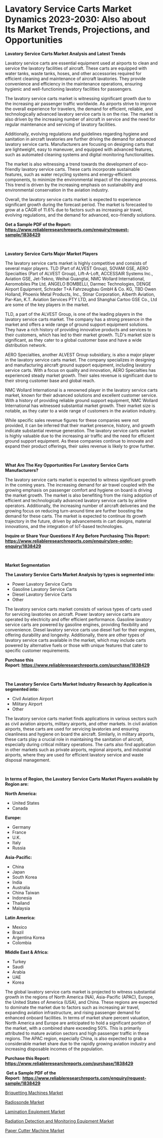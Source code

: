 <p><h1>Lavatory Service Carts Market Dynamics 2023-2030: Also about Its Market Trends, Projections, and Opportunities</h1></p><p><strong>Lavatory Service Carts Market Analysis and Latest Trends</strong></p>
<p><p>Lavatory service carts are essential equipment used at airports to clean and service the lavatory facilities of aircraft. These carts are equipped with water tanks, waste tanks, hoses, and other accessories required for efficient cleaning and maintenance of aircraft lavatories. They provide convenience and efficiency in the maintenance operations, ensuring hygienic and well-functioning lavatory facilities for passengers.</p><p>The lavatory service carts market is witnessing significant growth due to the increasing air passenger traffic worldwide. As airports strive to improve the overall experience for travelers, the demand for efficient, reliable, and technologically advanced lavatory service carts is on the rise. The market is also driven by the increasing number of aircraft in service and the need for regular maintenance and servicing of lavatory facilities.</p><p>Additionally, evolving regulations and guidelines regarding hygiene and sanitation in aircraft lavatories are further driving the demand for advanced lavatory service carts. Manufacturers are focusing on designing carts that are lightweight, easy to maneuver, and equipped with advanced features, such as automated cleaning systems and digital monitoring functionalities.</p><p>The market is also witnessing a trend towards the development of eco-friendly lavatory service carts. These carts incorporate sustainable features, such as water recycling systems and energy-efficient components, to minimize the environmental impact of the cleaning process. This trend is driven by the increasing emphasis on sustainability and environmental conservation in the aviation industry.</p><p>Overall, the lavatory service carts market is expected to experience significant growth during the forecast period. The market is forecasted to grow at a CAGR of 11.6% due to factors such as increasing air travel, evolving regulations, and the demand for advanced, eco-friendly solutions.</p></p>
<p><strong>Get a Sample PDF of the Report:&nbsp; <a href="https://www.reliableresearchreports.com/enquiry/request-sample/1838429">https://www.reliableresearchreports.com/enquiry/request-sample/1838429</a></strong></p>
<p>&nbsp;</p>
<p><strong>Lavatory Service Carts Major Market Players</strong></p>
<p><p>The lavatory service carts market is highly competitive and consists of several major players. TLD (Part of ALVEST Group), SOVAM GSE, AERO Specialties (Part of ALVEST Group), Lift-A-Loft, ACCESSAIR Systems Inc., Aviation GSE, Jet-Tekno, Weihai Guangtai, NMC Wollard International, Aeromobiles Pte Ltd, ANGELO BOMBELLI, Darmec Technologies, DENGE Airport Equipment, Schrader T+A Fahrzeugbau GmbH & Co. KG, TBD Owen Holland, Phoenix Metal Products, Inc., Stinar Corporation, Alberth Aviation, Par-Kan, K.T. Aviation Services PTY LTD, and Shanghai Cartoo GSE Co., Ltd are some of the key players in the market.</p><p>TLD, a part of the ALVEST Group, is one of the leading players in the lavatory service carts market. The company has a strong presence in the market and offers a wide range of ground support equipment solutions. They have a rich history of providing innovative products and services to their customers, which has led to their market growth. TLD's market size is significant, as they cater to a global customer base and have a wide distribution network.</p><p>AERO Specialties, another ALVEST Group subsidiary, is also a major player in the lavatory service carts market. The company specializes in designing and manufacturing aircraft ground support equipment, including lavatory service carts. With a focus on quality and innovation, AERO Specialties has experienced steady market growth. Their sales revenue is significant due to their strong customer base and global reach.</p><p>NMC Wollard International is a renowned player in the lavatory service carts market, known for their advanced solutions and excellent customer service. With a history of providing reliable ground support equipment, NMC Wollard International has witnessed substantial market growth. Their market size is notable, as they cater to a wide range of customers in the aviation industry.</p><p>While specific sales revenue figures for these companies were not provided, it can be inferred that their market presence, history, and growth indicate substantial revenue generation. The lavatory service carts market is highly valuable due to the increasing air traffic and the need for efficient ground support equipment. As these companies continue to innovate and expand their product offerings, their sales revenue is likely to grow further.</p></p>
<p>&nbsp;</p>
<p><strong>What Are The Key Opportunities For Lavatory Service Carts Manufacturers?</strong></p>
<p><p>The lavatory service carts market is expected to witness significant growth in the coming years. The increasing demand for air travel coupled with the growing emphasis on passenger comfort and hygiene on board is driving the market growth. The market is also benefiting from the rising adoption of efficient and technologically advanced lavatory service carts by airline operators. Additionally, the increasing number of aircraft deliveries and the growing focus on reducing turn-around time are further boosting the demand for these carts. The market is expected to continue its growth trajectory in the future, driven by advancements in cart designs, material innovations, and the integration of IoT-based technologies.</p></p>
<p><strong>Inquire or Share Your Questions If Any Before Purchasing This Report: <a href="https://www.reliableresearchreports.com/enquiry/pre-order-enquiry/1838429">https://www.reliableresearchreports.com/enquiry/pre-order-enquiry/1838429</a></strong></p>
<p>&nbsp;</p>
<p><strong>Market Segmentation</strong></p>
<p><strong>The Lavatory Service Carts Market Analysis by types is segmented into:</strong></p>
<p><ul><li>Power Lavatory Service Carts</li><li>Gasoline Lavatory Service Carts</li><li>Diesel Lavatory Service Carts</li><li>Other</li></ul></p>
<p><p>The lavatory service carts market consists of various types of carts used for servicing lavatories on aircraft. Power lavatory service carts are operated by electricity and offer efficient performance. Gasoline lavatory service carts are powered by gasoline engines, providing flexibility and convenience. Diesel lavatory service carts use diesel fuel for their engines, offering durability and longevity. Additionally, there are other types of lavatory service carts available in the market, which may include carts powered by alternative fuels or those with unique features that cater to specific customer requirements.</p></p>
<p><strong>Purchase this Report:&nbsp;<a href="https://www.reliableresearchreports.com/purchase/1838429">https://www.reliableresearchreports.com/purchase/1838429</a></strong></p>
<p>&nbsp;</p>
<p><strong>The Lavatory Service Carts Market Industry Research by Application is segmented into:</strong></p>
<p><ul><li>Civil Aviation Airport</li><li>Military Airport</li><li>Other</li></ul></p>
<p><p>The lavatory service carts market finds applications in various sectors such as civil aviation airports, military airports, and other markets. In civil aviation airports, these carts are used for servicing lavatories and ensuring cleanliness and hygiene on board the aircraft. Similarly, in military airports, these carts play a crucial role in maintaining the sanitation of aircraft, especially during critical military operations. The carts also find application in other markets such as private airports, regional airports, and industrial airports, where they are used for efficient lavatory service and waste disposal management.</p></p>
<p>&nbsp;</p>
<p><strong>In terms of Region, the Lavatory Service Carts Market Players available by Region are:</strong></p>
<p>
    <p> <strong> North America: </strong>
        <ul>
            <li>United States</li>
            <li>Canada</li>
        </ul>
        </p> 
    <p> <strong> Europe: </strong>
        <ul>
            <li>Germany</li>
            <li>France</li>
            <li>U.K.</li>
            <li>Italy</li>
            <li>Russia</li>
        </ul>
        </p> 
    <p> <strong> Asia-Pacific: </strong>
        <ul>
            <li>China</li>
            <li>Japan</li>
            <li>South Korea</li>
            <li>India</li>
            <li>Australia</li>
            <li>China Taiwan</li>
            <li>Indonesia</li>
            <li>Thailand</li>
            <li>Malaysia</li>
        </ul>
        </p> 
    <p> <strong> Latin America: </strong>
        <ul>
            <li>Mexico</li>
            <li>Brazil</li>
            <li>Argentina Korea</li>
            <li>Colombia</li>
        </ul>
        </p> 
    <p> <strong> Middle East & Africa: </strong>
        <ul>
            <li>Turkey</li>
            <li>Saudi</li>
            <li>Arabia</li>
            <li>UAE</li>
            <li>Korea</li>
        </ul>
    </p>
    </p>
<p><p>The global lavatory service carts market is projected to witness substantial growth in the regions of North America (NA), Asia-Pacific (APAC), Europe, the United States of America (USA), and China. These regions are expected to dominate the market due to factors such as increasing air travel, expanding aviation infrastructure, and rising passenger demand for enhanced onboard facilities. In terms of market share percent valuation, North America and Europe are anticipated to hold a significant portion of the market, with a combined share exceeding 50%. This is primarily attributed to mature aviation sectors and high passenger traffic in these regions. The APAC region, especially China, is also expected to grab a considerable market share due to the rapidly growing aviation industry and increasing disposable incomes of the population.</p></p>
<p><strong>Purchase this Report: <a href="https://www.reliableresearchreports.com/purchase/1838429">https://www.reliableresearchreports.com/purchase/1838429</a></strong></p>
<p>&nbsp;<strong>Get a Sample PDF of the Report:&nbsp;&nbsp;<a href="https://www.reliableresearchreports.com/enquiry/request-sample/1838429">https://www.reliableresearchreports.com/enquiry/request-sample/1838429</a></strong></p>
<p><strong></strong></p>
<p><p><a href="https://www.linkedin.com/pulse/briquetting-machines-market-size-share-global-analysis-report-el5ue/">Briquetting Machines Market</a></p><p><a href="https://medium.com/@grab.track.out/radiosonde-market-analysis-and-sze-forecasted-for-period-from-2023-to-2030-335453c60667">Radiosonde Market</a></p><p><a href="https://www.linkedin.com/pulse/lamination-equipment-market-size-growth-forecast-from-q5qpe/">Lamination Equipment Market</a></p><p><a href="https://medium.com/@plan.sock.color/radiation-detection-and-monitoring-equipment-market-exploring-market-share-market-trends-and-2bb793921210">Radiation Detection and Monitoring Equipment Market</a></p><p><a href="https://www.linkedin.com/pulse/paper-cutter-machine-market-challenges-opportunities-growth-lcske/">Paper Cutter Machine Market</a></p></p>